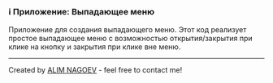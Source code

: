 ### ℹ️ Приложение: Выпадающее меню

Приложение для создания выпадающего меню.
Этот код реализует простое выпадающее меню с возможностью открытия/закрытия
при клике на кнопку и закрытия при клике вне меню.

-----
Created by [ALIM NAGOEV](https://github.com/nagoev-id) - feel free to contact me!

